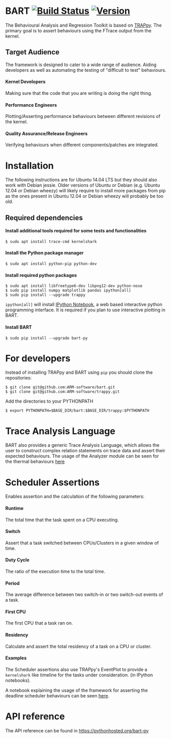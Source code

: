 BART [![Build Status](https://travis-ci.org/ARM-software/bart.svg?branch=master)](https://travis-ci.org/ARM-software/bart) [![Version](https://img.shields.io/pypi/v/bart-py.svg)](https://pypi.python.org/pypi/bart-py)
====

The Behavioural Analysis and Regression Toolkit is based on
[TRAPpy](https://github.com/ARM-software/trappy). The primary goal is to assert
behaviours using the FTrace output from the kernel.

## Target Audience

The framework is designed to cater to a wide range of audience. Aiding
developers as well as automating the testing of "difficult to test" behaviours.

#### Kernel Developers

Making sure that the code that you are writing is doing the right thing.

#### Performance Engineers

Plotting/Asserting performance behaviours between different revisions of the
kernel.

#### Quality Assurance/Release Engineers

Verifying behaviours when different components/patches are integrated.

# Installation

The following instructions are for Ubuntu 14.04 LTS but they should
also work with Debian jessie.  Older versions of Ubuntu or Debian
(e.g. Ubuntu 12.04 or Debian wheezy) will likely require to install
more packages from pip as the ones present in Ubuntu 12.04 or Debian
wheezy will probably be too old.

## Required dependencies

#### Install additional tools required for some tests and functionalities

    $ sudo apt install trace-cmd kernelshark

#### Install the Python package manager

    $ sudo apt install python-pip python-dev

#### Install required python packages

    $ sudo apt install libfreetype6-dev libpng12-dev python-nose
    $ sudo pip install numpy matplotlib pandas ipython[all]
    $ sudo pip install --upgrade trappy

`ipython[all]` will install [IPython
Notebook](http://ipython.org/notebook.html), a web based interactive
python programming interface.  It is required if you plan to use interactive
plotting in BART.

#### Install BART

    $ sudo pip install --upgrade bart-py

# For developers

Instead of installing TRAPpy and BART using `pip` you should clone the repositories:

    $ git clone git@github.com:ARM-software/bart.git
    $ git clone git@github.com:ARM-software/trappy.git

Add the directories to your PYTHONPATH

    $ export PYTHONPATH=$BASE_DIR/bart:$BASE_DIR/trappy:$PYTHONPATH


# Trace Analysis Language

BART also provides a generic Trace Analysis Language, which allows the user to
construct complex relation statements on trace data and assert their expected
behaviours. The usage of the Analyzer module can be seen for the thermal
behaviours
[here](https://github.com/ARM-software/bart/blob/master/notebooks/thermal/Thermal.ipynb)

# Scheduler Assertions

Enables assertion and the calculation of the following parameters:

#### Runtime

The total time that the task spent on a CPU executing.

#### Switch

Assert that a task switched between CPUs/Clusters in a given window of time.

#### Duty Cycle

The ratio of the execution time to the total time.

#### Period

The average difference between two switch-in or two switch-out events of a
task.

#### First CPU

The first CPU that a task ran on.

#### Residency

Calculate and assert the total residency of a task on a CPU or cluster.

#### Examples

The Scheduler assertions also use TRAPpy's EventPlot to provide a `kernelshark`
like timeline for the tasks under consideration. (in IPython notebooks).

A notebook explaining the usage of the framework for asserting the deadline
scheduler behaviours can be seen
[here](https://rawgit.com/sinkap/0abbcc4918eb228b8887/raw/a1b4d6e0079f4ea0368d595d335bc340616501ff/SchedDeadline.html).

# API reference

The API reference can be found in https://pythonhosted.org/bart-py
